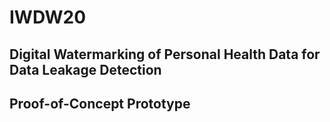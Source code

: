 # IWDW20
## Digital Watermarking of Personal Health Data for Data Leakage Detection
## Proof-of-Concept Prototype
